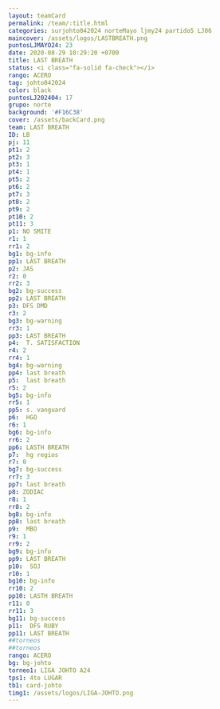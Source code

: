 ```yaml
---
layout: teamCard
permalink: /team/:title.html
categories: surjohto042024 norteMayo ljmy24 partido5 LJ06
maincover: /assets/logos/LASTBREATH.png
puntosLJMAYO24: 23
date: 2020-08-29 10:29:20 +0700
title: LAST BREATH
status: <i class="fa-solid fa-check"></i>
rango: ACERO
tag: johto042024
color: black
puntosLJ202404: 17
grupo: norte
background: '#F16C38'
cover: /assets/backCard.png
team: LAST BREATH
ID: LB
pj: 11
pt1: 2
pt2: 3
pt3: 1
pt4: 1
pt5: 2
pt6: 2
pt7: 3
pt8: 2
pt9: 2
pt10: 2
pt11: 3
p1: NO SMITE
r1: 1
rr1: 2
bg1: bg-info
pp1: LAST BREATH
p2: JAS
r2: 0
rr2: 3
bg2: bg-success
pp2: LAST BREATH
p3: DFS DMD
r3: 2
bg3: bg-warning
rr3: 1
pp3: LAST BREATH
p4:  T. SATISFACTION
r4: 2
rr4: 1
bg4: bg-warning
pp4: last breath
p5:  last breath
r5: 2
bg5: bg-info
rr5: 1
pp5: s. vanguard
p6:  HGO
r6: 1
bg6: bg-info
rr6: 2
pp6: LASTH BREATH
p7:  hg regios
r7: 0
bg7: bg-success
rr7: 3
pp7: last breath
p8: ZODIAC
r8: 1
rr8: 2
bg8: bg-info
pp8: last breath
p9:  MBO
r9: 1
rr9: 2
bg9: bg-info
pp9: LAST BREATH
p10:  SOJ
r10: 1
bg10: bg-info
rr10: 2
pp10: LASTH BREATH
r11: 0
rr11: 3
bg11: bg-success
p11:  DFS RUBY
pp11: LAST BREATH
##torneos
##torneos
rango: ACERO
bg: bg-johto 
torneo1: LIGA JOHTO A24
tps1: 4to LUGAR
tb1: card-johto
timg1: /assets/logos/LIGA-JOHTO.png
---
```



